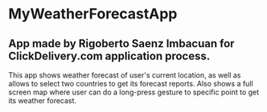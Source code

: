 # MyWeatherForecastApp #
## App made by Rigoberto Saenz Imbacuan for ClickDelivery.com application process. ##
This app shows weather forecast of user's current location, as well as allows to select two countries to get its forecast reports. Also shows a full screen map where user can  do a long-press gesture to specific point to get its weather forecast.
